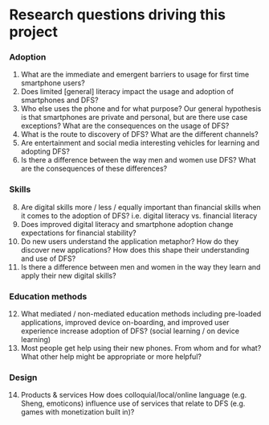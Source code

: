# Research questions driving this project

### Adoption  
1. What are the immediate and emergent barriers to usage for first time smartphone users?
3. Does limited [general] literacy impact the usage and adoption of smartphones and DFS?
4. Who else uses the phone and for what purpose? Our general hypothesis is that smartphones are private and personal, but are there use case exceptions? What are the consequences on the usage of DFS?
5. What is the route to discovery of DFS? What are the different channels?
6. Are entertainment and social media interesting vehicles for learning and adopting DFS?
7. Is there a difference between the way men and women use DFS? What are the consequences of these differences?

### Skills
8. Are digital skills more / less / equally important than financial skills when it comes to the adoption of DFS? i.e. digital literacy vs. financial literacy
9. Does improved digital literacy and smartphone adoption change expectations for financial stability?
10. Do new users understand the application metaphor? How do they discover new applications? How does this shape their understanding and use of DFS?
11. Is there a difference between men and women in the way they learn and apply their new digital skills?

### Education methods
12. What mediated / non-mediated education methods including pre-loaded applications, improved device on-boarding, and improved user experience increase adoption of DFS? (social learning / on device learning)
13. Most people get help using their new phones. From whom and for what? What other help might be appropriate or more helpful?

### Design
14. Products & services How does colloquial/local/online language (e.g. Sheng, emoticons) influence use of services that relate to DFS (e.g. games with monetization built in)? 

